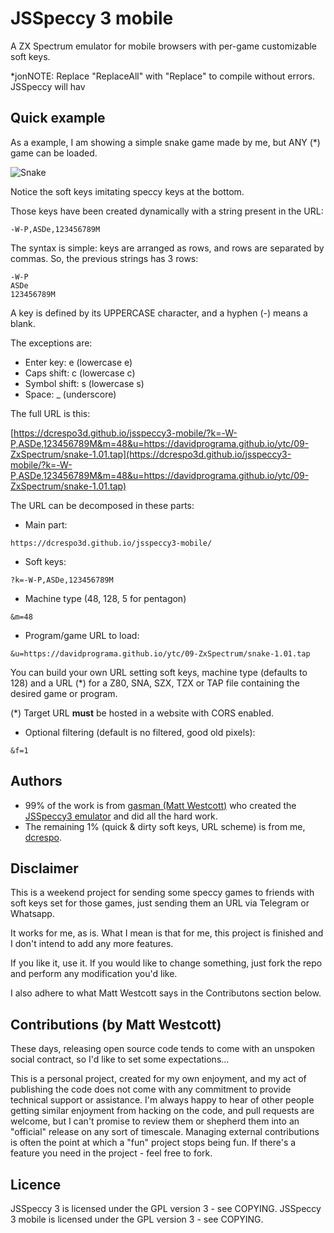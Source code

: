 # JSSpeccy 3 mobile

A ZX Spectrum emulator for mobile browsers with per-game customizable soft keys.

*jonNOTE: Replace "ReplaceAll" with "Replace" to compile without errors. JSSpeccy will hav

## Quick example

As a example, I am showing a simple snake game made by me, but ANY (*) game can be loaded.

![Snake](https://dcrespo3d.github.io/jsspeccy3-mobile/img/jss3m-snake.png)

Notice the soft keys imitating speccy keys at the bottom.

Those keys have been created dynamically with a string present in the URL:

```
-W-P,ASDe,123456789M
```

The syntax is simple: keys are arranged as rows, and rows are separated by commas. So, the previous strings has 3 rows:

```
-W-P
ASDe
123456789M
```

A key is defined by its UPPERCASE character, and a hyphen (-) means a blank.

The exceptions are:
- Enter key: e (lowercase e)
- Caps shift: c (lowercase c)
- Symbol shift: s (lowercase s)
- Space: _ (underscore)

The full URL is this:

[https://dcrespo3d.github.io/jsspeccy3-mobile/?k=-W-P,ASDe,123456789M&m=48&u=https://davidprograma.github.io/ytc/09-ZxSpectrum/snake-1.01.tap](https://dcrespo3d.github.io/jsspeccy3-mobile/?k=-W-P,ASDe,123456789M&m=48&u=https://davidprograma.github.io/ytc/09-ZxSpectrum/snake-1.01.tap)

The URL can be decomposed in these parts:
- Main part:
```
https://dcrespo3d.github.io/jsspeccy3-mobile/
```
- Soft keys:
```
?k=-W-P,ASDe,123456789M
```
- Machine type (48, 128, 5 for pentagon)
```
&m=48
```
- Program/game URL to load:
```
&u=https://davidprograma.github.io/ytc/09-ZxSpectrum/snake-1.01.tap
```

You can build your own URL setting soft keys, machine type (defaults to 128) and a URL (*) for a Z80, SNA, SZX, TZX or TAP file containing the desired game or program.

(*) Target URL **must** be hosted in a website with CORS enabled. 

- Optional filtering (default is no filtered, good old pixels):
```
&f=1
```


## Authors

- 99% of the work is from [gasman (Matt Westcott)](https://github.com/gasman) who created the [JSSpeccy3 emulator](https://github.com/gasman/jsspeccy3) and did all the hard work.
- The remaining 1% (quick & dirty soft keys, URL scheme) is from me, [dcrespo](https://github.com/dcrespo3d).

## Disclaimer

This is a weekend project for sending some speccy games to friends with soft keys set for those games, just sending them an URL via Telegram or Whatsapp.

It works for me, as is. What I mean is that for me, this project is finished and I don't intend to add any more features.

If you like it, use it. If you would like to change something, just fork the repo and perform any modification you'd like.

I also adhere to what Matt Westcott says in the Contributons section below.

## Contributions (by Matt Westcott)

These days, releasing open source code tends to come with an unspoken social contract, so I'd like to set some expectations...

This is a personal project, created for my own enjoyment, and my act of publishing the code does not come with any commitment to provide technical support or assistance. I'm always happy to hear of other people getting similar enjoyment from hacking on the code, and pull requests are welcome, but I can't promise to review them or shepherd them into an "official" release on any sort of timescale. Managing external contributions is often the point at which a "fun" project stops being fun. If there's a feature you need in the project - feel free to fork.

## Licence

JSSpeccy 3 is licensed under the GPL version 3 - see COPYING.
JSSpeccy 3 mobile is licensed under the GPL version 3 - see COPYING.


